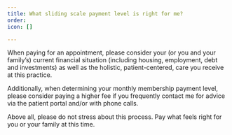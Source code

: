 ```yaml
---
title: What sliding scale payment level is right for me?
order: 
icon: []

---
```

When paying for an appointment, please consider your (or you and your family’s) current financial situation (including housing, employment, debt and investments) as well as the holistic, patient-centered, care you receive at this practice.

Additionally, when determining your monthly membership payment level, please consider paying a higher fee if you frequently contact me for advice via the patient portal and/or with phone calls.

Above all, please do not stress about this process. Pay what feels right for you or your family at this time.